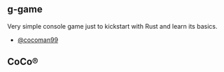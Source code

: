 ## g-game
Very simple console game just to kickstart with Rust and learn its basics.

- [@cocoman99](https://www.github.com/cocoman99)
## CoCo®